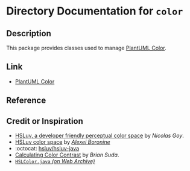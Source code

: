 # Directory Documentation for `color`

## Description
This package provides classes used to manage [PlantUML Color](https://plantuml.com/color).

## Link
- [PlantUML Color](https://plantuml.com/color)

## Reference

## Credit or Inspiration
- [HSLuv, a developer friendly perceptual color space](https://www.kuon.ch/post/2020-03-08-hsluv/) by _Nicolas Goy_.
- [HSLuv color space](https://www.hsluv.org) by [_Alexei Boronine_](https://www.boronine.com)
- :octocat: [hsluv/hsluv-java](https://github.com/hsluv/hsluv-java)
- [Calculating Color Contrast](https://24ways.org/2010/calculating-color-contrast) by _Brian Suda_.
- [`HSLColor.java` _(on Web Archive)_](https://web.archive.org/web/20220328231936/http://www.camick.com/java/source/HSLColor.java)
